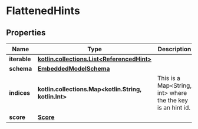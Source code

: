 
# FlattenedHints

## Properties
Name | Type | Description | Notes
------------ | ------------- | ------------- | -------------
**iterable** | [**kotlin.collections.List&lt;ReferencedHint&gt;**](ReferencedHint.md) |  | 
**schema** | [**EmbeddedModelSchema**](EmbeddedModelSchema.md) |  |  [optional]
**indices** | **kotlin.collections.Map&lt;kotlin.String, kotlin.Int&gt;** | This is a Map&lt;String, int&gt; where the the key is an hint id. |  [optional]
**score** | [**Score**](Score.md) |  |  [optional]



